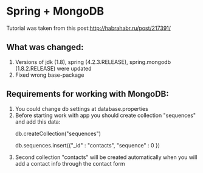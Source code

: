 <h1>Spring + MongoDB</h1>

Tutorial was taken from this post:http://habrahabr.ru/post/217391/

<h2>What was changed:</h2>
<ol>
    <li>Versions of jdk (1.8), spring (4.2.3.RELEASE), spring.mongodb (1.8.2.RELEASE) were updated</li>
    <li>Fixed wrong base-package</li>
</ol>

<h2>Requirements for working with MongoDB:</h2>
<ol>
    <li>You could change db settings at database.properties</li>
    <li>Before starting work with app you should create collection "sequences" and add this data:
        <p>db.createCollection("sequences")</p>
        <p>db.sequences.insert({"_id" : "contacts", "sequence" : 0 })</p>
    </li>
    <li>Second collection "contacts" will be created automatically when you will add a contact info through the contact form</li>
</ol>
